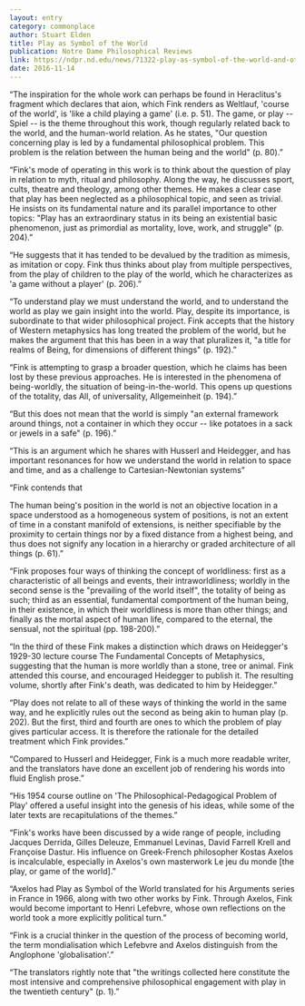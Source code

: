 ```yaml
---
layout: entry
category: commonplace
author: Stuart Elden
title: Play as Symbol of the World
publication: Notre Dame Philosophical Reviews
link: https://ndpr.nd.edu/news/71322-play-as-symbol-of-the-world-and-other-writings/
date: 2016-11-14
---
```


“The inspiration for the whole work can perhaps be found in Heraclitus's fragment which declares that aion, which Fink renders as Weltlauf, 'course of the world', is 'like a child playing a game' (i.e. p. 51). The game, or play -- Spiel -- is the theme throughout this work, though regularly related back to the world, and the human-world relation. As he states, "Our question concerning play is led by a fundamental philosophical problem. This problem is the relation between the human being and the world" (p. 80).”

“Fink's mode of operating in this work is to think about the question of play in relation to myth, ritual and philosophy. Along the way, he discusses sport, cults, theatre and theology, among other themes. He makes a clear case that play has been neglected as a philosophical topic, and seen as trivial. He insists on its fundamental nature and its parallel importance to other topics: "Play has an extraordinary status in its being an existential basic phenomenon, just as primordial as mortality, love, work, and struggle" (p. 204).”

“He suggests that it has tended to be devalued by the tradition as mimesis, as imitation or copy. Fink thus thinks about play from multiple perspectives, from the play of children to the play of the world, which he characterizes as 'a game without a player' (p. 206).”

“To understand play we must understand the world, and to understand the world as play we gain insight into the world. Play, despite its importance, is subordinate to that wider philosophical project. Fink accepts that the history of Western metaphysics has long treated the problem of the world, but he makes the argument that this has been in a way that pluralizes it, "a title for realms of Being, for dimensions of different things" (p. 192).”

“Fink is attempting to grasp a broader question, which he claims has been lost by these previous approaches. He is interested in the phenomena of being-worldly, the situation of being-in-the-world. This opens up questions of the totality, das All, of universality, Allgemeinheit (p. 194).”

“But this does not mean that the world is simply "an external framework around things, not a container in which they occur -- like potatoes in a sack or jewels in a safe" (p. 196).”

“This is an argument which he shares with Husserl and Heidegger, and has important resonances for how we understand the world in relation to space and time, and as a challenge to Cartesian-Newtonian systems”

“Fink contends that

The human being's position in the world is not an objective location in a space understood as a homogeneous system of positions, is not an extent of time in a constant manifold of extensions, is neither specifiable by the proximity to certain things nor by a fixed distance from a highest being, and thus does not signify any location in a hierarchy or graded architecture of all things (p. 61).”

“Fink proposes four ways of thinking the concept of worldliness: first as a characteristic of all beings and events, their intraworldliness; worldly in the second sense is the "prevailing of the world itself", the totality of being as such; third as an essential, fundamental comportment of the human being, in their existence, in which their worldliness is more than other things; and finally as the mortal aspect of human life, compared to the eternal, the sensual, not the spiritual (pp. 198-200).”

“In the third of these Fink makes a distinction which draws on Heidegger's 1929-30 lecture course The Fundamental Concepts of Metaphysics, suggesting that the human is more worldly than a stone, tree or animal. Fink attended this course, and encouraged Heidegger to publish it. The resulting volume, shortly after Fink's death, was dedicated to him by Heidegger.”

“Play does not relate to all of these ways of thinking the world in the same way, and he explicitly rules out the second as being akin to human play (p. 202). But the first, third and fourth are ones to which the problem of play gives particular access. It is therefore the rationale for the detailed treatment which Fink provides.”

“Compared to Husserl and Heidegger, Fink is a much more readable writer, and the translators have done an excellent job of rendering his words into fluid English prose.”

“His 1954 course outline on 'The Philosophical-Pedagogical Problem of Play' offered a useful insight into the genesis of his ideas, while some of the later texts are recapitulations of the themes.”

“Fink's works have been discussed by a wide range of people, including Jacques Derrida, Gilles Deleuze, Emmanuel Levinas, David Farrell Krell and Françoise Dastur. His influence on Greek-French philosopher Kostas Axelos is incalculable, especially in Axelos's own masterwork Le jeu du monde [the play, or game of the world].”

“Axelos had Play as Symbol of the World translated for his Arguments series in France in 1966, along with two other works by Fink. Through Axelos, Fink would become important to Henri Lefebvre, whose own reflections on the world took a more explicitly political turn.”

“Fink is a crucial thinker in the question of the process of becoming world, the term mondialisation which Lefebvre and Axelos distinguish from the Anglophone 'globalisation'.”

“The translators rightly note that "the writings collected here constitute the most intensive and comprehensive philosophical engagement with play in the twentieth century" (p. 1).”